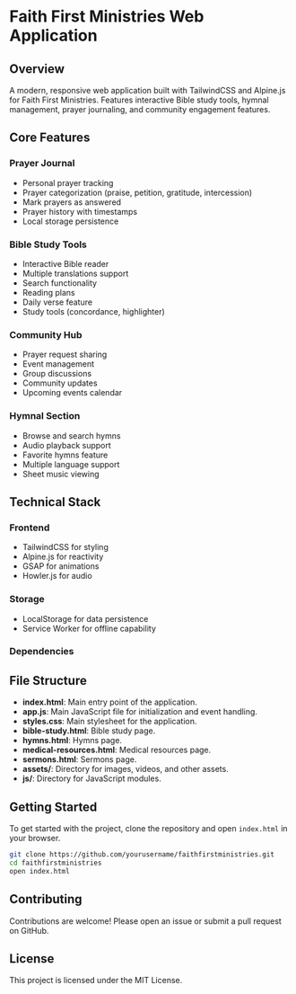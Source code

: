 # Faith First Ministries Web Application

## Overview
A modern, responsive web application built with TailwindCSS and Alpine.js for Faith First Ministries. Features interactive Bible study tools, hymnal management, prayer journaling, and community engagement features.

## Core Features

### Prayer Journal
- Personal prayer tracking
- Prayer categorization (praise, petition, gratitude, intercession)
- Mark prayers as answered
- Prayer history with timestamps
- Local storage persistence

### Bible Study Tools
- Interactive Bible reader
- Multiple translations support
- Search functionality
- Reading plans
- Daily verse feature
- Study tools (concordance, highlighter)

### Community Hub
- Prayer request sharing
- Event management
- Group discussions
- Community updates
- Upcoming events calendar

### Hymnal Section
- Browse and search hymns
- Audio playback support
- Favorite hymns feature
- Multiple language support
- Sheet music viewing

## Technical Stack

### Frontend
- TailwindCSS for styling
- Alpine.js for reactivity
- GSAP for animations
- Howler.js for audio

### Storage
- LocalStorage for data persistence
- Service Worker for offline capability

### Dependencies

## File Structure
- **index.html**: Main entry point of the application.
- **app.js**: Main JavaScript file for initialization and event handling.
- **styles.css**: Main stylesheet for the application.
- **bible-study.html**: Bible study page.
- **hymns.html**: Hymns page.
- **medical-resources.html**: Medical resources page.
- **sermons.html**: Sermons page.
- **assets/**: Directory for images, videos, and other assets.
- **js/**: Directory for JavaScript modules.

## Getting Started
To get started with the project, clone the repository and open `index.html` in your browser.

```bash
git clone https://github.com/yourusername/faithfirstministries.git
cd faithfirstministries
open index.html
```

## Contributing
Contributions are welcome! Please open an issue or submit a pull request on GitHub.

## License
This project is licensed under the MIT License.
